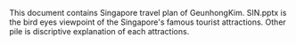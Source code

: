 This document contains Singapore travel plan of GeunhongKim.
SIN.pptx is the bird eyes viewpoint of the Singapore's famous tourist attractions.
Other pile is discriptive explanation of each attractions.
